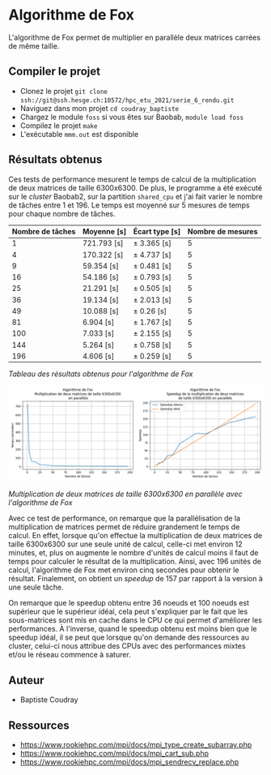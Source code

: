 # Algorithme de Fox

L'algorithme de Fox permet de multiplier en parallèle deux matrices carrées de même taille.

## Compiler le projet

* Clonez le projet `git clone ssh://git@ssh.hesge.ch:10572/hpc_etu_2021/serie_6_rendu.git`
* Naviguez dans mon projet `cd coudray_baptiste`
* Chargez le module `foss` si vous êtes sur Baobab, `module load foss`
* Compilez le projet `make`
* L'exécutable `mmm.out` est disponible

## Résultats obtenus

Ces tests de performance mesurent le temps de calcul de la multiplication de deux matrices de taille 6300x6300. De plus,
le programme a été exécuté sur le *cluster* Baobab2, sur la partition `shared_cpu` et j'ai fait varier le nombre de
tâches entre 1 et 196. Le temps est moyenné sur 5 mesures de temps pour chaque nombre de tâches.

| Nombre de tâches | Moyenne [s] | Écart type [s] | Nombre de mesures | 
|---|---|---|---|
| 1   | 721.793 [s] | ± 3.365 [s] | 5 |
| 4   | 170.322 [s] | ± 4.737 [s] | 5 |
| 9   | 59.354 [s]  | ± 0.481 [s] | 5 |
| 16  | 54.186 [s]  | ± 0.793 [s] | 5 |
| 25  | 21.291 [s]  | ± 0.505 [s] | 5 |
| 36  | 19.134 [s]  | ± 2.013 [s] | 5 |
| 49  | 10.088 [s]  | ± 0.26 [s]  | 5 |
| 81  | 6.904 [s]   | ± 1.767 [s] | 5 |
| 100 | 7.033 [s]   | ± 2.155 [s] | 5 |
| 144 | 5.264 [s]   | ± 0.758 [s] | 5 |
| 196 | 4.606 [s]   | ± 0.259 [s] | 5 |

*Tableau des résultats obtenus pour l'algorithme de Fox*

![Multiplication de deux matrices de taille 6300x6300 en parallèle](result_and_speedup.png "Multiplication de deux matrices de taille 6300x6300 en parallèle")

*Multiplication de deux matrices de taille 6300x6300 en parallèle avec l'algorithme de Fox*

Avec ce test de performance, on remarque que la parallélisation de la multiplication de matrices permet de réduire
grandement le temps de calcul. En effet, lorsque qu'on effectue la multiplication de deux matrices de taille 6300x6300
sur une seule unité de calcul, celle-ci met environ 12 minutes, et, plus on augmente le nombre d'unités de calcul moins
il faut de temps pour calculer le résultat de la multiplication. Ainsi, avec 196 unités de calcul, l'algorithme de Fox
met environ cinq secondes pour obtenir le résultat. Finalement, on obtient un *speedup* de 157 par rapport à la version
à une seule tâche.

On remarque que le speedup obtenu entre 36 noeuds et 100 noeuds est supérieur que le supérieur idéal, cela peut
s'expliquer par le fait que les sous-matrices sont mis en cache dans le CPU ce qui permet d'améliorer les performances.
À l'inverse, quand le speedup obtenu est moins bien que le speedup idéal, il se peut que lorsque qu'on demande des
ressources au cluster, celui-ci nous attribue des CPUs avec des performances mixtes et/ou le réseau commence à saturer.

## Auteur

* Baptiste Coudray

## Ressources

* https://www.rookiehpc.com/mpi/docs/mpi_type_create_subarray.php
* https://www.rookiehpc.com/mpi/docs/mpi_cart_sub.php
* https://www.rookiehpc.com/mpi/docs/mpi_sendrecv_replace.php

